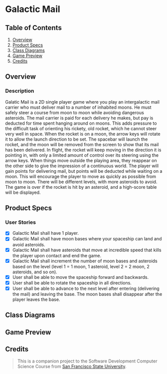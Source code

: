# Galactic Mail

## Table of Contents
1. [Overview](#Overview)
2. [Product Specs](#Product-Specs)
3. [Class Diagrams](#Class-Diagrams)
4. [Game Preview](#Game-Preview)
5. [Credits](#Credits)

## Overview
### Description

Galatic Mail is a 2D single player game where you play an intergalactic mail carrier who must deliver mail to a number of inhabited moons. He must safely steer a course from moon to moon while avoiding dangerous asteroids. The mail carrier is paid for each delivery he makes, but pay is deducted for time spent hanging around on moons. This adds pressure to the difficult task of orienting his rickety, old rocket, which he cannot steer very well in space.
When the rocket is on a moon, the arrow keys will rotate it to allow the launch direction to be set. The spacebar will launch the rocket, and the moon will be removed from the screen to show that its mail has been delivered. In flight, the rocket will keep moving in the direction it is pointing in, with only a limited amount of control over its steering using the arrow keys. When things move outside the playing area, they reappear on the other side to give the impression of a continuous world. The player will gain points for delivering mail, but points will be deducted while waiting on a moon. This will encourage the player to move as quickly as possible from moon to moon. There will be different levels, with more asteroids to avoid. The game is over if
the rocket is hit by an asteroid, and a high-score table will be displayed.

## Product Specs
### User Stories

- [x] Galactic Mail shall have 1 player.
- [x] Galactic Mail shall have moon bases where your spaceship can land and avoid asteroids.
- [x] Galactic Mail shall have asteroids that move at incredible speed that kills the player upon contact and end the game.
- [x] Galactic Mail shall increment the number of moon bases and asteroids based on the level (level 1 = 1 moon, 1 asteroid, level 2 = 2 moon, 2 asteroids, and so on).
- [x] User shall be able to move the spaceship forward and backwards.
- [x] User shall be able to rotate the spaceship in all directions.
- [x] User shall be able to advance to the next level after entering (delivering the mail) and leaving the base. The moon bases shall disappear after the player leaves the base.

## Class Diagrams

## Game Preview

## Credits

>This is a companion project to the Software Development Computer Science Course from [San Francisco State University](https://cs.sfsu.edu/).
